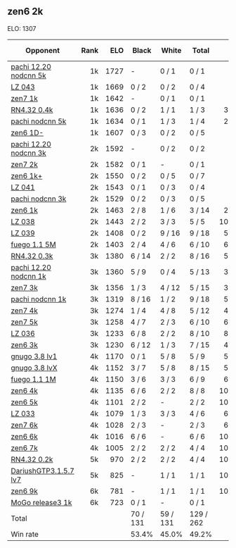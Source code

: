 ## zen6 2k ##

ELO: 1307

Opponent | Rank | ELO | Black | White | Total | Win rate
---------|-----:|----:|-------|-------|-------|-------:
[pachi 12.20 nodcnn 5k](pachi%2012.20%20nodcnn%205k.md) | 1k | 1727 | - | 0 / 1 | 0 / 1 | 0.0%
[LZ 043](LZ%20043.md) | 1k | 1669 | 0 / 2 | 0 / 2 | 0 / 4 | 0.0%
[zen7 1k](zen7%201k.md) | 1k | 1642 | - | 0 / 1 | 0 / 1 | 0.0%
[RN4.32 0.4k](RN4.32%200.4k.md) | 1k | 1636 | 0 / 2 | 1 / 1 | 1 / 3 | 33.3%
[pachi nodcnn 5k](pachi%20nodcnn%205k.md) | 1k | 1634 | 0 / 1 | 1 / 3 | 1 / 4 | 25.0%
[zen6 1D-](zen6%201D-.md) | 1k | 1607 | 0 / 3 | 0 / 2 | 0 / 5 | 0.0%
[pachi 12.20 nodcnn 3k](pachi%2012.20%20nodcnn%203k.md) | 2k | 1592 | - | 0 / 2 | 0 / 2 | 0.0%
[zen7 2k](zen7%202k.md) | 2k | 1582 | 0 / 1 | - | 0 / 1 | 0.0%
[zen6 1k+](zen6%201k+.md) | 2k | 1550 | 0 / 2 | 0 / 5 | 0 / 7 | 0.0%
[LZ 041](LZ%20041.md) | 2k | 1543 | 0 / 1 | 0 / 3 | 0 / 4 | 0.0%
[pachi nodcnn 3k](pachi%20nodcnn%203k.md) | 2k | 1529 | 0 / 2 | 0 / 3 | 0 / 5 | 0.0%
[zen6 1k](zen6%201k.md) | 2k | 1463 | 2 / 8 | 1 / 6 | 3 / 14 | 21.4%
[LZ 038](LZ%20038.md) | 2k | 1443 | 2 / 2 | 3 / 3 | 5 / 5 | 100.0%
[LZ 039](LZ%20039.md) | 2k | 1408 | 0 / 2 | 9 / 16 | 9 / 18 | 50.0%
[fuego 1.1 5M](fuego%201.1%205M.md) | 2k | 1403 | 2 / 4 | 4 / 6 | 6 / 10 | 60.0%
[RN4.32 0.3k](RN4.32%200.3k.md) | 3k | 1380 | 6 / 14 | 2 / 2 | 8 / 16 | 50.0%
[pachi 12.20 nodcnn 1k](pachi%2012.20%20nodcnn%201k.md) | 3k | 1360 | 5 / 9 | 0 / 4 | 5 / 13 | 38.5%
[zen7 3k](zen7%203k.md) | 3k | 1356 | 1 / 3 | 4 / 12 | 5 / 15 | 33.3%
[pachi nodcnn 1k](pachi%20nodcnn%201k.md) | 3k | 1319 | 8 / 16 | 1 / 2 | 9 / 18 | 50.0%
[zen7 4k](zen7%204k.md) | 3k | 1274 | 1 / 4 | 4 / 8 | 5 / 12 | 41.7%
[zen7 5k](zen7%205k.md) | 3k | 1258 | 4 / 7 | 2 / 3 | 6 / 10 | 60.0%
[LZ 036](LZ%20036.md) | 3k | 1233 | 6 / 8 | 2 / 2 | 8 / 10 | 80.0%
[zen6 3k](zen6%203k.md) | 3k | 1230 | 6 / 12 | 1 / 3 | 7 / 15 | 46.7%
[gnugo 3.8 lv1](gnugo%203.8%20lv1.md) | 4k | 1170 | 0 / 1 | 5 / 8 | 5 / 9 | 55.6%
[gnugo 3.8 lvX](gnugo%203.8%20lvX.md) | 4k | 1152 | 3 / 7 | 5 / 8 | 8 / 15 | 53.3%
[fuego 1.1 1M](fuego%201.1%201M.md) | 4k | 1150 | 3 / 6 | 3 / 3 | 6 / 9 | 66.7%
[zen6 4k](zen6%204k.md) | 4k | 1135 | 6 / 6 | 2 / 2 | 8 / 8 | 100.0%
[zen6 5k](zen6%205k.md) | 4k | 1101 | 2 / 2 | - | 2 / 2 | 100.0%
[LZ 033](LZ%20033.md) | 4k | 1079 | 1 / 3 | 3 / 3 | 4 / 6 | 66.7%
[zen7 6k](zen7%206k.md) | 4k | 1028 | 2 / 3 | - | 2 / 3 | 66.7%
[zen6 6k](zen6%206k.md) | 4k | 1016 | 6 / 6 | - | 6 / 6 | 100.0%
[zen6 7k](zen6%207k.md) | 4k | 1005 | 2 / 2 | 2 / 2 | 4 / 4 | 100.0%
[RN4.32 0.2k](RN4.32%200.2k.md) | 5k | 970 | 2 / 2 | 2 / 2 | 4 / 4 | 100.0%
[DariushGTP3.1.5.7 lv7](DariushGTP3.1.5.7%20lv7.md) | 5k | 825 | - | 1 / 1 | 1 / 1 | 100.0%
[zen6 9k](zen6%209k.md) | 6k | 781 | - | 1 / 1 | 1 / 1 | 100.0%
[MoGo release3 1k](MoGo%20release3%201k.md) | 6k | 723 | 0 / 1 | - | 0 / 1 | 0.0%
Total | | | 70 / 131 | 59 / 131 | 129 / 262 | 
Win rate| | | 53.4% | 45.0% | 49.2% | 
